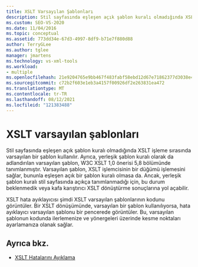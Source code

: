 ```yaml
---
title: XSLT Varsayılan Şablonları
description: Stil sayfasında eşleşen açık şablon kuralı olmadığında XSLT işleme sırasında kullanılan XSLT varsayılan şablonları hakkında bilgi edinin.
ms.custom: SEO-VS-2020
ms.date: 11/04/2016
ms.topic: conceptual
ms.assetid: 773dd34e-67d3-4997-8df9-b71e7f880d88
author: TerryGLee
ms.author: tglee
manager: jmartens
ms.technology: vs-xml-tools
ms.workload:
- multiple
ms.openlocfilehash: 21e9204765e9bb467f483fabf58ebd12d67e71862377d3038e47047a0a874919
ms.sourcegitcommit: c72b2f603e1eb3a4157f00926df2e263831ea472
ms.translationtype: MT
ms.contentlocale: tr-TR
ms.lasthandoff: 08/12/2021
ms.locfileid: "121383488"
---
```

# <a name="xslt-default-templates"></a>XSLT varsayılan şablonları

Stil sayfasında eşleşen açık şablon kuralı olmadığında XSLT işleme sırasında varsayılan bir şablon kullanılır. Ayrıca, yerleşik şablon kuralı olarak da adlandırılan varsayılan şablon, W3C XSLT 1,0 önerisi 5,8 bölümünde tanımlanmıştır. Varsayılan şablon, XSLT işlemcisinin bir düğümü işlemesini sağlar, bununla eşleşen açık bir şablon kuralı olmasa da. Ancak, yerleşik şablon kuralı stil sayfasında açıkça tanımlanmadığı için, bu durum beklenmedik veya kafa karıştırıcı XSLT dönüştürme sonuçlarına yol açabilir.

XSLT hata ayıklayıcısı şimdi XSLT varsayılan şablonlarının kodunu görüntüler. Bir XSLT dönüşümünde, varsayılan bir şablon kullanılıyorsa, hata ayıklayıcı varsayılan şablonu bir pencerede görüntüler. Bu, varsayılan şablonun kodunda ilerlemenize ve yönergeleri üzerinde kesme noktaları ayarlamanıza olanak sağlar.

## <a name="see-also"></a>Ayrıca bkz.

- [XSLT Hatalarını Ayıklama](../xml-tools/debugging-xslt.md)
